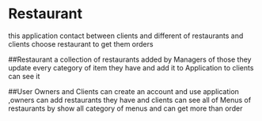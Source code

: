 # Restaurant
this application contact between clients and different of restaurants and clients choose restaurant to get them orders


##Restaurant
  a collection of restaurants added by Managers of those
  they update every category of item they have and add it to Application to clients can see it   
  
##User
Owners and Clients can create an account and use application 
,owners can add  restaurants they have
and clients can see all of Menus of restaurants
  by  show all category of menus and can get more than order    
